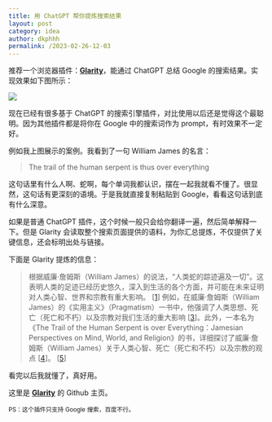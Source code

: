 ```yaml
---
title: 用 ChatGPT 帮你提炼搜索结果
layout: post
category: idea
author: dkphhh
permalink: /2023-02-26-12-03
---
```

推荐一个浏览器插件：**[Glarity](https://glarity.app/)**，能通过 ChatGPT 总结 Google 的搜索结果。实现效果如下图所示：

![](https://cdn.jsdelivr.net/gh/dkphhh/img/imgformessage/20230226115746.jpg)

现在已经有很多基于 ChatGPT 的搜索引擎插件，对比使用以后还是觉得这个最聪明。因为其他插件都是将你在 Google 中的搜索词作为 prompt，有时效果不一定好。

例如我上图展示的案例。我看到了一句 William James 的名言：

> The trail of the human serpent is thus over everything

这句话里有什么人啊、蛇啊，每个单词我都认识，摆在一起我就看不懂了。很显然，这句话有更深刻的语境。于是我就直接复制粘贴到 Google，看看这句话到底有什么深意。

如果是普通 ChatGPT 插件，这个时候一般只会给你翻译一遍，然后简单解释一下。但是 Glarity 会读取整个搜索页面提供的语料，为你汇总提炼，不仅提供了关键信息，还会标明出处与链接。

下面是 Glarity 提炼的信息：

> 根据威廉·詹姆斯（William James）的说法，“人类蛇的踪迹遍及一切”。这表明人类的足迹已经历史悠久，深入到生活的各个方面，并可能在未来证明对人类心智、世界和宗教有重大影响。 [[1](https://quotefancy.com/quote/934823/William-James-The-trail-of-the-human-serpent-is-thus-over-everything)] 例如，在威廉·詹姆斯（William James）的《实用主义》（Pragmatism）一书中，他强调了人类思想、死亡（死亡和不朽）以及宗教对我们生活的重大影响 [[3](http://experimentaltheology.blogspot.com/2007/06/walk-with-william-james-part-5-random.html)]。此外，一本名为《The Trail of the Human Serpent is over Everything：Jamesian Perspectives on Mind, World, and Religion》的书，详细探讨了威廉·詹姆斯（William James）关于人类心智、死亡（死亡和不朽）以及宗教的观点 [[4](https://www.worldcat.org/title/trail-of-the-human-serpent-is-over-everything-jamesian-perspectives-on-mind-world-and-religion/oclc/185081553)]。 [[5](https://www.goodreads.com/book/show/5771250-the-trail-of-the-human-serpent-is-over-everything)]

看完以后我就懂了，真好用。

这里是 **[Glarity](https://github.com/sparticleinc/chatgpt-google-summary-extension)** 的 Github 主页。

<SMALL>PS：这个插件只支持 Google 搜索，百度不行。<SMALL>